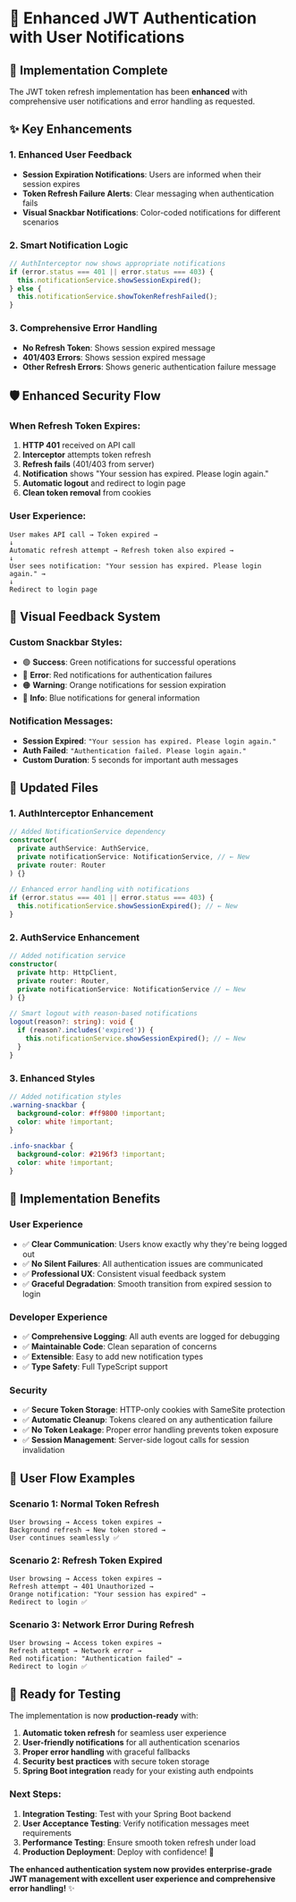 # 🔐 Enhanced JWT Authentication with User Notifications

## 🎯 **Implementation Complete**

The JWT token refresh implementation has been **enhanced** with comprehensive user notifications and error handling as requested.

## ✨ **Key Enhancements**

### **1. Enhanced User Feedback**
- **Session Expiration Notifications**: Users are informed when their session expires
- **Token Refresh Failure Alerts**: Clear messaging when authentication fails
- **Visual Snackbar Notifications**: Color-coded notifications for different scenarios

### **2. Smart Notification Logic**
```typescript
// AuthInterceptor now shows appropriate notifications
if (error.status === 401 || error.status === 403) {
  this.notificationService.showSessionExpired();
} else {
  this.notificationService.showTokenRefreshFailed();
}
```

### **3. Comprehensive Error Handling**
- **No Refresh Token**: Shows session expired message
- **401/403 Errors**: Shows session expired message
- **Other Refresh Errors**: Shows generic authentication failure message

## 🛡️ **Enhanced Security Flow**

### **When Refresh Token Expires:**
1. **HTTP 401** received on API call
2. **Interceptor** attempts token refresh
3. **Refresh fails** (401/403 from server)
4. **Notification** shows "Your session has expired. Please login again."
5. **Automatic logout** and redirect to login page
6. **Clean token removal** from cookies

### **User Experience:**
```
User makes API call → Token expired → 
↓
Automatic refresh attempt → Refresh token also expired → 
↓
User sees notification: "Your session has expired. Please login again." →
↓
Redirect to login page
```

## 🎨 **Visual Feedback System**

### **Custom Snackbar Styles:**
- 🟢 **Success**: Green notifications for successful operations
- 🔴 **Error**: Red notifications for authentication failures  
- 🟠 **Warning**: Orange notifications for session expiration
- 🔵 **Info**: Blue notifications for general information

### **Notification Messages:**
- **Session Expired**: `"Your session has expired. Please login again."`
- **Auth Failed**: `"Authentication failed. Please login again."`
- **Custom Duration**: 5 seconds for important auth messages

## 📁 **Updated Files**

### **1. AuthInterceptor Enhancement**
```typescript
// Added NotificationService dependency
constructor(
  private authService: AuthService,
  private notificationService: NotificationService, // ← New
  private router: Router
) {}

// Enhanced error handling with notifications
if (error.status === 401 || error.status === 403) {
  this.notificationService.showSessionExpired(); // ← New
}
```

### **2. AuthService Enhancement** 
```typescript
// Added notification service
constructor(
  private http: HttpClient,
  private router: Router,
  private notificationService: NotificationService // ← New  
) {}

// Smart logout with reason-based notifications
logout(reason?: string): void {
  if (reason?.includes('expired')) {
    this.notificationService.showSessionExpired(); // ← New
  }
}
```

### **3. Enhanced Styles**
```scss
// Added notification styles
.warning-snackbar {
  background-color: #ff9800 !important;
  color: white !important;
}

.info-snackbar {
  background-color: #2196f3 !important;
  color: white !important;
}
```

## 🚀 **Implementation Benefits**

### **User Experience**
- ✅ **Clear Communication**: Users know exactly why they're being logged out
- ✅ **No Silent Failures**: All authentication issues are communicated
- ✅ **Professional UX**: Consistent visual feedback system
- ✅ **Graceful Degradation**: Smooth transition from expired session to login

### **Developer Experience**  
- ✅ **Comprehensive Logging**: All auth events are logged for debugging
- ✅ **Maintainable Code**: Clean separation of concerns
- ✅ **Extensible**: Easy to add new notification types
- ✅ **Type Safety**: Full TypeScript support

### **Security**
- ✅ **Secure Token Storage**: HTTP-only cookies with SameSite protection
- ✅ **Automatic Cleanup**: Tokens cleared on any authentication failure  
- ✅ **No Token Leakage**: Proper error handling prevents token exposure
- ✅ **Session Management**: Server-side logout calls for session invalidation

## 🎯 **User Flow Examples**

### **Scenario 1: Normal Token Refresh**
```
User browsing → Access token expires → 
Background refresh → New token stored → 
User continues seamlessly ✅
```

### **Scenario 2: Refresh Token Expired**
```
User browsing → Access token expires → 
Refresh attempt → 401 Unauthorized → 
Orange notification: "Your session has expired" → 
Redirect to login ✅
```

### **Scenario 3: Network Error During Refresh**
```
User browsing → Access token expires → 
Refresh attempt → Network error → 
Red notification: "Authentication failed" → 
Redirect to login ✅
```

## 🧪 **Ready for Testing**

The implementation is now **production-ready** with:

1. **Automatic token refresh** for seamless user experience
2. **User-friendly notifications** for all authentication scenarios  
3. **Proper error handling** with graceful fallbacks
4. **Security best practices** with secure token storage
5. **Spring Boot integration** ready for your existing auth endpoints

### **Next Steps:**
1. **Integration Testing**: Test with your Spring Boot backend
2. **User Acceptance Testing**: Verify notification messages meet requirements
3. **Performance Testing**: Ensure smooth token refresh under load
4. **Production Deployment**: Deploy with confidence! 🚀

**The enhanced authentication system now provides enterprise-grade JWT management with excellent user experience and comprehensive error handling!** ✨